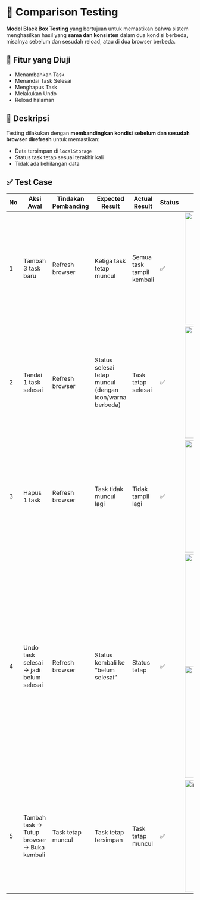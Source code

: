 # 🧪 Comparison Testing

**Model Black Box Testing** yang bertujuan untuk memastikan bahwa sistem menghasilkan hasil yang **sama dan konsisten** dalam dua kondisi berbeda, misalnya sebelum dan sesudah reload, atau di dua browser berbeda.

## 🎯 Fitur yang Diuji
- Menambahkan Task
- Menandai Task Selesai
- Menghapus Task
- Melakukan Undo
- Reload halaman

## 🧾 Deskripsi
Testing dilakukan dengan **membandingkan kondisi sebelum dan sesudah browser direfresh** untuk memastikan:
- Data tersimpan di `localStorage`
- Status task tetap sesuai terakhir kali
- Tidak ada kehilangan data

## ✅ Test Case

| No | Aksi Awal | Tindakan Pembanding | Expected Result | Actual Result | Status | Bukti Gambar |
|----|-----------|----------------------|------------------|----------------|--------|---------------|
| 1 | Tambah 3 task baru | Refresh browser | Ketiga task tetap muncul | Semua task tampil kembali | ✅ | <img width="300" src="https://github.com/user-attachments/assets/ffbc02d6-f0e3-4452-b34e-25b7a75899fe" /> |
| 2 | Tandai 1 task selesai | Refresh browser | Status selesai tetap muncul (dengan icon/warna berbeda) | Task tetap selesai | ✅ | <img width="300" src="https://github.com/user-attachments/assets/5fc1d5e9-2104-460b-a71e-116eedd83d74" /> |
| 3 | Hapus 1 task | Refresh browser | Task tidak muncul lagi | Tidak tampil lagi | ✅ | <img width="300" src="https://github.com/user-attachments/assets/6ce87bab-5967-486b-b27c-4d9ba2286b37" /> |
| 4 | Undo task selesai → jadi belum selesai | Refresh browser | Status kembali ke “belum selesai” | Status tetap | ✅ | <img width="300" src="https://github.com/user-attachments/assets/21690618-f166-408b-b8c3-e2c4fc02f32e" /> <img width="300" src="https://github.com/user-attachments/assets/06cb2854-f45b-45a8-a7a3-cf8de22d2a13" /> |
| 5 | Tambah task → Tutup browser → Buka kembali | Task tetap muncul |  Task tetap tersimpan |Task tetap muncul | ✅ |<img width="300" alt="image" src="https://github.com/user-attachments/assets/fdb72cd0-9774-4d36-8a8d-64c5addafbae" />
